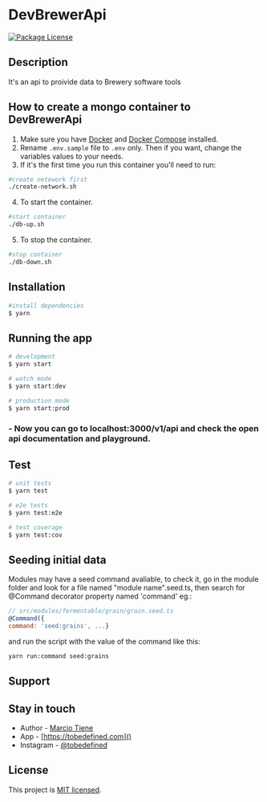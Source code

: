 # DevBrewerApi

<a href="#" ><img src="https://img.shields.io/npm/l/@nestjs/core.svg" alt="Package License" /></a>

## Description

It's an api to proivide data to Brewery software tools

## How to create a mongo container to DevBrewerApi

1. Make sure you have [Docker](https://www.docker.com/get-started) and [Docker Compose](https://docs.docker.com/compose/) installed.
2. Rename `.env.sample` file to `.env` only. Then if you want, change the variables values to your needs.
3. If it's the first time you run this container you'll need to run:

  ```bash
  #create netework first 
  ./create-network.sh 

  ```

4. To start the container.

  ```bash
  #start container
  ./db-up.sh
  ```

5. To stop the container.

  ```bash
  #stop container
  ./db-down.sh
  ```

## Installation

```bash
#install dependencies
$ yarn
```

## Running the app

```bash
# development
$ yarn start

# watch mode
$ yarn start:dev

# production mode
$ yarn start:prod

```

### - Now you can go to localhost:3000/v1/api and check the open api documentation and playground.

## Test

```bash
# unit tests
$ yarn test

# e2e tests
$ yarn test:e2e

# test coverage
$ yarn test:cov
```

## Seeding initial data

Modules may have a seed command avaliable, to check it, go in the module folder and look for a file named "module name".seed.ts, then search for @Command decorator property named 'command' eg.:

```javascript
// src/modules/fermentable/grain/grain.seed.ts
@Command({
command: 'seed:grains', ...}

```

and run the script with the value of the command like this:

```bash
yarn run:command seed:grains
```

## Support

## Stay in touch

- Author - [Marcio Tiene](https://github.com/Marcio-Tiene)
- App - [https://tobedefined.com]()
- Instagram - [@tobedefined]()

## License

This project is [MIT licensed](LICENSE).
